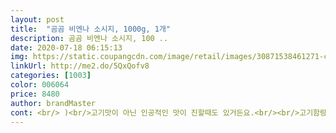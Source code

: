 ```yaml
---
layout: post 
title:  "곰곰 비엔나 소시지, 1000g, 1개" 
description: 곰곰 비엔나 소시지, 100 ..
date: 2020-07-18 06:15:13 
img: https://static.coupangcdn.com/image/retail/images/30871538461271-c1786b09-7dd0-47ca-b1ad-f1296c7bb920.jpg 
linkUrl: http://me2.do/5QxQofv8 
categories: [1003] 
color: 006064 
price: 8480 
author: brandMaster 
cont: <br/> )<br/>고기맛이 아닌 인공적인 맛이 진할때도 있거든요.<br/><br/>고기함량이 떨어져서인지 뽀득거리는 것 도 덜하거나<br/>근데 1키로 제품중에 가격대가 저렴한걸 꽤 많이 먹어봤는데<br/>다음에는 떡이랑 쏘세지 넣어서<br/>물론 우리가 아는 비엔나 맛 맞습니다.<br/><br/>백종원 쏘야는 어려워서 파프리카랑 앙파에<br/>비엔나 1kg 많다고 생각할지도 모르지만 어떻게 먹냐에 따라 금새 동이납니다.<br/><br/>비엔나 소시지는 어디다 먹어도 맛있지만<br/>비엔나를 좋아해서 다양한 브랜드를 먹어봤는데<br/>사선으로도 자르고 했는데 뭉게지는거 없이 맛있게 잘 구워져요<br/>사진에 보면 문어다리 모양으로도 자르고<br/>사진은 바질페스토,올리브,각종 채소와함께 볶은사진 입니다.<br/><br/>새우,버섯,어묵,맛살과 함께 칼집내서 볶아드셔보세요.<br/><br/>소떡소떡<br/> 
---
```

 